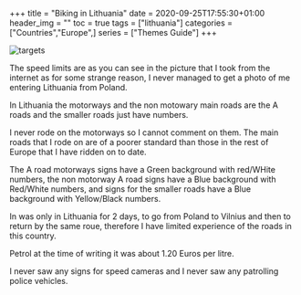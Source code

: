 +++
title = "Biking in Lithuania"
date = 2020-09-25T17:55:30+01:00
header_img = ""
toc = true
tags = ["lithuania"]
categories = ["Countries","Europe",]
series = ["Themes Guide"]
+++

![targets](/img/lithuania.jpg)

The speed limits are as you can see in the picture that I took from the internet as for some strange reason, I never managed to get a photo of me entering Lithuania from Poland.

In Lithuania the motorways and the non motowary main roads are the A roads and the smaller roads just have numbers.

I never rode on the motorways so I cannot comment on them. The main roads that I rode on are of a poorer standard than those in the rest of Europe that I have ridden on to date.

The A road motorways signs have a Green background with red/WHite numbers, the non motorway A road signs have a Blue background with Red/White numbers, and signs for the smaller roads have a Blue background with Yellow/Black numbers.

In was only in Lithuania for 2 days, to go from Poland to Vilnius and then to return by the same roue, therefore I have limited experience of the roads in this country.

Petrol at the time of writing it was about 1.20 Euros per litre.

I never saw any signs for speed cameras and I never saw any patrolling police vehicles.